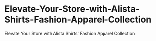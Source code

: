 # Elevate-Your-Store-with-Alista-Shirts-Fashion-Apparel-Collection
Elevate Your Store with Alista Shirts' Fashion Apparel Collection
